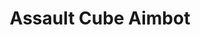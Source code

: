 ---
title: "Assault Cube Aimbot"
summary: ""
imagePath: "/images/assaultcube.jpg"
videoPath: "https://www.youtube.com/embed/v50orWtF-Io?si=-Cu8pLnEJo-yYpz1"
weight: 1
categories:
- Reverse Engineering
tags:
- C++
draft: false
---